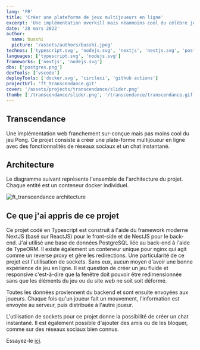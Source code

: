 ```yaml
---
lang: 'FR'
title: 'Créer une plateforme de jeux multijoueurs en ligne'
excerpt: 'Une implémentation overkill mais néanmoins cool du célèbre jeu Pong'
date: '28 mars 2022'
author:
  name: busshi
  picture: '/assets/authors/busshi.jpeg'
technos: ['typescript.svg', 'nodejs.svg', 'nextjs', 'nestjs.svg', 'postgres.png']
languages: ['typescript.svg', 'nodejs.svg']
frameworks: ['nextjs', 'nodejs.svg']
dbs: ['postgres.png']
devTools: ['vscode']
deployTools: ['docker.svg', 'circleci', 'github actions']
projectUrl: 'ft_transcendance.git'
cover: '/assets/projects/transcendance/slider.png'
thumb: ['/transcendance/slider.png', '/transcendance/transcendance.gif']
---
```


## Transcendance

Une implémentation web franchement sur-conçue mais pas moins cool du jeu Pong. Ce projet consiste à créer une plate-forme multijoueur en ligne avec des fonctionnalités de réseaux sociaux et un chat instantané.

## Architecture

Le diagramme suivant représente l'ensemble de l'architecture du projet. Chaque entité est un conteneur docker individuel.

![ft_transcendance architecture](https://i.imgur.com/KQsKRAp.png)

## Ce que j'ai appris de ce projet

Ce projet codé en Typescript est construit à l'aide du framework moderne NextJS (basé sur ReactJS) pour le front-side et de NestJS pour le back-end. J'ai utilisé une base de données PostgreSQL liée au back-end à l'aide de TypeORM. Il existe également un conteneur unique pour nginx qui agit comme un reverse proxy et gère les redirections. Une particularité de ce projet est l'utilisation de sockets. Sans eux, aucun moyen d'avoir une bonne expérience de jeu en ligne. Il est question de créer un jeu fluide et responsive c'est-à-dire que la fenêtre doit pouvoir être redimensionnée sans que les éléments du jeu ou du site web ne soit soit déformé.

Toutes les données proviennent du backend et sont ensuite envoyées aux joueurs. Chaque fois qu'un joueur fait un mouvement, l'information est envoyée au serveur, puis distribuée à l'autre joueur.

L'utilisation de sockets pour ce projet donne la possibilité de créer un chat instantané. Il est également possible d'ajouter des amis ou de les bloquer, comme sur des réseaux sociaux bien connus.

Essayez-le [ici](https://play.busshi.fr).